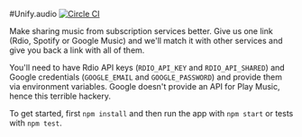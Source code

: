#Unify.audio [![Circle CI](https://circleci.com/gh/kudos/unify.audio.svg?style=svg)](https://circleci.com/gh/kudos/unify.audio)

Make sharing music from subscription services better. Give us one link (Rdio, Spotify or Google Music) and we'll match it with other services and give you back a link with all of them.

You'll need to have Rdio API keys (`RDIO_API_KEY` and `RDIO_API_SHARED`) and Google credentials (`GOOGLE_EMAIL` and `GOOGLE_PASSWORD`) and provide them via environment variables. Google doesn't provide an API for Play Music, hence this terrible hackery.

To get started, first `npm install` and then run the app with `npm start` or tests with `npm test`.

